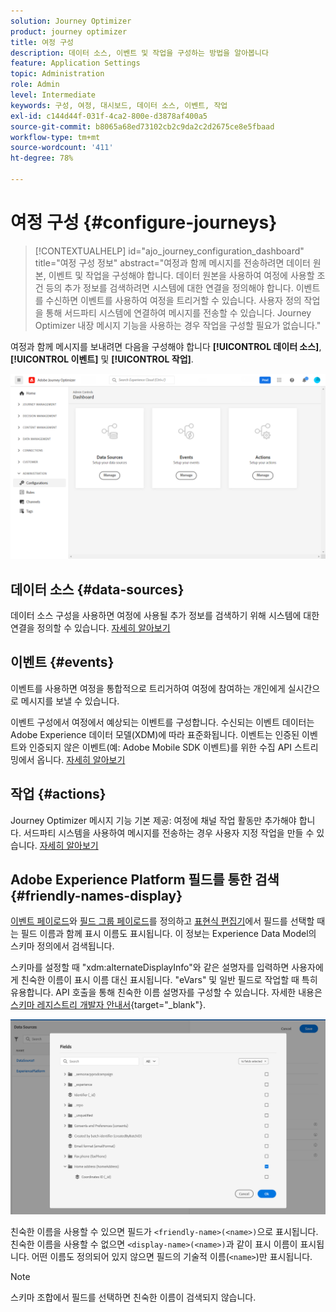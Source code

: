 ```yaml
---
solution: Journey Optimizer
product: journey optimizer
title: 여정 구성
description: 데이터 소스, 이벤트 및 작업을 구성하는 방법을 알아봅니다
feature: Application Settings
topic: Administration
role: Admin
level: Intermediate
keywords: 구성, 여정, 대시보드, 데이터 소스, 이벤트, 작업
exl-id: c144d44f-031f-4ca2-800e-d3878af400a5
source-git-commit: b8065a68ed73102cb2c9da2c2d2675ce8e5fbaad
workflow-type: tm+mt
source-wordcount: '411'
ht-degree: 78%

---
```


# 여정 구성 {#configure-journeys}

>[!CONTEXTUALHELP]
>id="ajo_journey_configuration_dashboard"
>title="여정 구성 정보"
>abstract="여정과 함께 메시지를 전송하려면 데이터 원본, 이벤트 및 작업을 구성해야 합니다. 데이터 원본을 사용하여 여정에 사용할 조건 등의 추가 정보를 검색하려면 시스템에 대한 연결을 정의해야 합니다. 이벤트를 수신하면 이벤트를 사용하여 여정을 트리거할 수 있습니다. 사용자 정의 작업을 통해 서드파티 시스템에 연결하여 메시지를 전송할 수 있습니다. Journey Optimizer 내장 메시지 기능을 사용하는 경우 작업을 구성할 필요가 없습니다."

여정과 함께 메시지를 보내려면 다음을 구성해야 합니다 **[!UICONTROL 데이터 소스]**, **[!UICONTROL 이벤트]** 및 **[!UICONTROL 작업]**.

![](assets/admin-menu.png)

## 데이터 소스 {#data-sources}

데이터 소스 구성을 사용하면 여정에 사용될 추가 정보를 검색하기 위해 시스템에 대한 연결을 정의할 수 있습니다. [자세히 알아보기](../../using/datasource/about-data-sources.md)

## 이벤트 {#events}

이벤트를 사용하면 여정을 통합적으로 트리거하여 여정에 참여하는 개인에게 실시간으로 메시지를 보낼 수 있습니다.

이벤트 구성에서 여정에서 예상되는 이벤트를 구성합니다. 수신되는 이벤트 데이터는 Adobe Experience 데이터 모델(XDM)에 따라 표준화됩니다. 이벤트는 인증된 이벤트와 인증되지 않은 이벤트(예: Adobe Mobile SDK 이벤트)를 위한 수집 API 스트리밍에서 옵니다. [자세히 알아보기](../../using/event/about-events.md)

## 작업 {#actions}

Journey Optimizer 메시지 기능 기본 제공: 여정에 채널 작업 활동만 추가해야 합니다. 서드파티 시스템을 사용하여 메시지를 전송하는 경우 사용자 지정 작업을 만들 수 있습니다. [자세히 알아보기](../../using/action/action.md)

## Adobe Experience Platform 필드를 통한 검색 {#friendly-names-display}

[이벤트 페이로드](../event/about-creating.md#define-the-payload-fields)와 [필드 그룹 페이로드](../datasource/configure-data-sources.md#define-field-groups)를 정의하고 [표현식 편집기](../building-journeys/expression/expressionadvanced.md)에서 필드를 선택할 때는 필드 이름과 함께 표시 이름도 표시됩니다. 이 정보는 Experience Data Model의 스키마 정의에서 검색됩니다.

스키마를 설정할 때 &quot;xdm:alternateDisplayInfo&quot;와 같은 설명자를 입력하면 사용자에게 친숙한 이름이 표시 이름 대신 표시됩니다. &quot;eVars&quot; 및 일반 필드로 작업할 때 특히 유용합니다. API 호출을 통해 친숙한 이름 설명자를 구성할 수 있습니다. 자세한 내용은 [스키마 레지스트리 개발자 안내서](https://experienceleague.adobe.com/docs/experience-platform/xdm/api/getting-started.html?lang=ko){target="_blank"}.

![](assets/xdm-from-descriptors.png)

친숙한 이름을 사용할 수 있으면 필드가 `<friendly-name>(<name>)`으로 표시됩니다. 친숙한 이름을 사용할 수 없으면 `<display-name>(<name>)`과 같이 표시 이름이 표시됩니다. 어떤 이름도 정의되어 있지 않으면 필드의 기술적 이름(`<name>`)만 표시됩니다.

>[!NOTE]
>
>스키마 조합에서 필드를 선택하면 친숙한 이름이 검색되지 않습니다.
